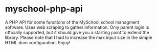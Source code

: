 # myschool-php-api
A PHP API for some functions of the MySchool school managment software. Uses web scraping to gather information. Only parent login is officially supported,
but it should give you a starting point to extend the library. Please note that I had to increase the max input size in the simple HTML dom configuration. 
Enjoy!
